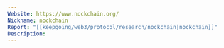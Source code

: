 ```yaml
---
Website: https://www.nockchain.org/
Nickname: nockchain
Report: "[[keepgoing/web3/protocol/research/nockchain|nockchain]]"
Description: 
---
```

